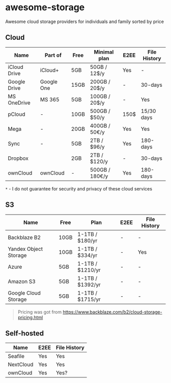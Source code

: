# awesome-storage

Awesome cloud storage providers for individuals and family sorted by price

## Cloud

| Name         | Part of    | Free | Minimal plan   | E2EE | File History |
| ------------ | ---------- | ---- | -------------- | ---- | ------------ |
| iCloud Drive | iCloud+    | 5GB  | 50GB / 12$/y   | Yes  | -            |
| Google Drive | Google One | 15GB | 200GB / 20$/y  | -    | 30-days      |
| MS OneDrive  | MS 365     | 5GB  | 100GB / 20$/y  | -    | Yes          |
| pCloud       | -          | 10GB | 500GB / $50/y  | 150$ | 15/30 days   |
| Mega         | -          | 20GB | 400GB / 50€/y  | Yes  | Yes          |
| Sync         | -          | 5GB  | 2TB / $96/y    | Yes  | 180-days     |
| Dropbox      |            | 2GB  | 2TB / $120/y   | -    | 30-days      |
| ownCloud     | ownCloud   | -    | 500GB / 180€/y | Yes  | 180-days     |

`*` - I do not guarantee for security and privacy of these cloud services

## S3

| Name                  | Free | Plan             | E2EE | File History |
| --------------------- | ---- | ---------------- | ---- | ------------ |
| Backblaze B2          | 10GB | 1-1TB / $180/yr  | -    | -            |
| Yandex Object Storage | 10GB | 1-1TB / $334/yr  | -    | Yes          |
| Azure                 | 5GB  | 1-1TB / $1210/yr | -    | -            |
| Amazon S3             | 5GB  | 1-1TB / $1392/yr | -    | -            |
| Google Cloud Storage  | 5GB  | 1-1TB / $1715/yr | -    | -            |

> Pricing was got from <https://www.backblaze.com/b2/cloud-storage-pricing.html>

## Self-hosted

| Name      | E2EE | File History |
| --------- | ---- | ------------ |
| Seafile   | Yes  | Yes          |
| NextCloud | Yes  | Yes          |
| ownCloud  | Yes  | Yes?         |

